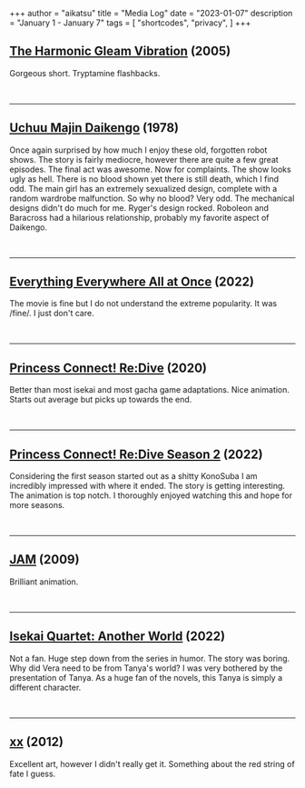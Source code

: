 +++
author = "aikatsu"
title = "Media Log"
date = "2023-01-07"
description = "January 1 - January 7"
tags = [
    "shortcodes",
    "privacy",
]
+++

## [The Harmonic Gleam Vibration](https://www.youtube.com/watch?v=12lJlDmSSW4) (2005)
<!--more-->

Gorgeous short. Tryptamine flashbacks.

<br>

---


## [Uchuu Majin Daikengo](https://anidb.net/anime/3151) (1978)
Once again surprised by how much I enjoy these old, forgotten robot shows. The story is fairly mediocre, however there are quite a few great episodes. The final act was awesome. Now for complaints. The show looks ugly as hell. There is no blood shown yet there is still death, which I find odd. The main girl has an extremely sexualized design, complete with a random wardrobe malfunction. So why no blood? Very odd. The mechanical designs didn't do much for me. Ryger's design rocked. Roboleon and Baracross had a hilarious relationship, probably my favorite aspect of Daikengo.

<br>

---

## [Everything Everywhere All at Once](https://www.imdb.com/title/tt6710474/) (2022)
The movie is fine but I do not understand the extreme popularity. It was /fine/. I just don't care.
 
<br>

---

## [Princess Connect! Re:Dive](https://anidb.net/anime/14690) (2020)
Better than most isekai and most gacha game adaptations. Nice animation. Starts out average but picks up towards the end.

<br>

---

## [Princess Connect! Re:Dive Season 2](https://anidb.net/anime/15690) (2022)
Considering the first season started out as a shitty KonoSuba I am incredibly impressed with where it ended. The story is getting interesting. The animation is top notch. I thoroughly enjoyed watching this and hope for more seasons.

<br>

---


## [JAM](https://www.youtube.com/watch?v=d-nSeJ6yuX8) (2009)
Brilliant animation.

<br>

---

## [Isekai Quartet: Another World](https://anidb.net/anime/15481) (2022)
Not a fan. Huge step down from the series in humor. The story was boring. Why did Vera need to be from Tanya's world? I was very bothered by the presentation of Tanya. As a huge fan of the novels, this Tanya is simply a different character.

<br>

---

## [xx](https://www.youtube.com/watch?v=CmNa7Bv6qRU&t=1s) (2012)
Excellent art, however I didn't really get it. Something about the red string of fate I guess.



